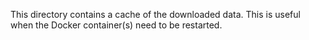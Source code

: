 This directory contains a cache of the downloaded data. This is useful when
the Docker container(s) need to be restarted.
